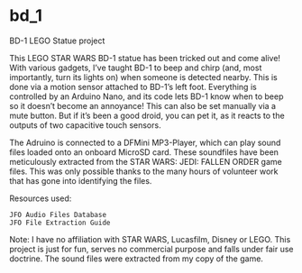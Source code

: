 # bd_1
BD-1 LEGO Statue project

This LEGO STAR WARS BD-1 statue has been tricked out and come alive! With various gadgets, I’ve taught BD-1 to beep and chirp (and, most importantly, turn its lights on) when someone is detected nearby. This is done via a motion sensor attached to BD-1’s left foot. Everything is controlled by an Arduino Nano, and its code lets BD-1 know when to beep so it doesn’t become an annoyance! This can also be set manually via a mute button. But if it’s been a good droid, you can pet it, as it reacts to the outputs of two capacitive touch sensors.

The Adruino is connected to a DFMini MP3-Player, which can play sound files loaded onto an onboard MicroSD card. These soundfiles have been meticulously extracted from the STAR WARS: JEDI: FALLEN ORDER game files. This was only possible thanks to the many hours of volunteer work that has gone into identifying the files.

Resources used:

    JFO Audio Files Database
    JFO File Extraction Guide

Note: I have no affiliation with STAR WARS, Lucasfilm, Disney or LEGO. This project is just for fun, serves no commercial purpose and falls under fair use doctrine. The sound files were extracted from my copy of the game.
